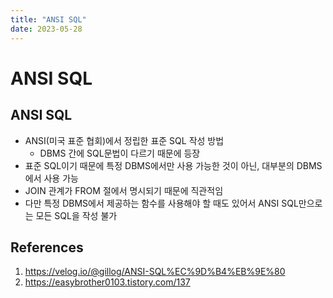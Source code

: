 ```yaml
---
title: "ANSI SQL"
date: 2023-05-28
---
```


# ANSI SQL

## ANSI SQL

- ANSI(미국 표준 협회)에서 정립한 표준 SQL 작성 방법
  - DBMS 간에 SQL문법이 다르기 때문에 등장
- 표준 SQL이기 때문에 특정 DBMS에서만 사용 가능한 것이 아닌, 대부분의 DBMS에서 사용 가능
- JOIN 관계가 FROM 절에서 명시되기 때문에 직관적임
- 다만 특정 DBMS에서 제공하는 함수를 사용해야 할 때도 있어서 ANSI SQL만으로는 모든 SQL을 작성 불가

## References

1. https://velog.io/@gillog/ANSI-SQL%EC%9D%B4%EB%9E%80
2. https://easybrother0103.tistory.com/137
